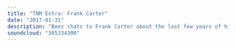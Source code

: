 ```yaml
---
title: "TNM Extra: Frank Carter"
date: "2017-01-31"
description: "Beez chats to Frank Carter about the last few years of his life, from leaving Gallows to Pure Love, through quitting music all together and his rejuvenation as frontman of Frank Carter & The Rattlesnakes. Expect a zero bullshit interview with two zero bullshit individuals."
soundcloud: "305334300"
---
```

